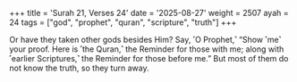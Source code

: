 +++
title = 'Surah 21, Verses 24'
date = '2025-08-27'
weight = 2507
ayah = 24
tags = ["god", "prophet", "quran", "scripture", "truth"]
+++

Or have they taken other gods besides Him? Say, ˹O Prophet,˺ “Show ˹me˺ your proof. Here is ˹the Quran,˺ the Reminder for those with me; along with ˹earlier Scriptures,˺ the Reminder for those before me.” But most of them do not know the truth, so they turn away.